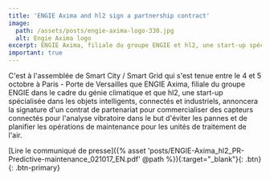 ```yaml
---
title: 'ENGIE Axima and hl2 sign a partnership contract'
image:
  path: /assets/posts/engie-axima-logo-330.jpg
  alt: Engie Axima logo
excerpt: ENGIE Axima, filiale du groupe ENGIE et hl2, une start-up spécialisée dans les objets connectés annoncera la signature d'un contrat de partenariat
important: true
---
```


C'est à l'assemblée de Smart City / Smart Grid qui s'est tenue entre le 4 et 5 octobre à Paris - Porte de Versailles que ENGIE Axima, filiale du groupe ENGIE dans le cadre du génie climatique et que hl2, une start-up spécialisée dans les objets intelligents, connectés et industriels, annoncera la signature d'un contrat de partenariat pour commercialiser des capteurs connectés pour l'analyse vibratoire dans le but d'éviter les pannes et de planifier les opérations de maintenance pour les unités de traitement de l'air.<!--more-->

[Lire le communiqué de presse]({% asset 'posts/ENGIE-Axima_hl2_PR-Predictive-maintenance_021017_EN.pdf' @path %}){:target="_blank"}{: .btn}{: .btn-primary}
